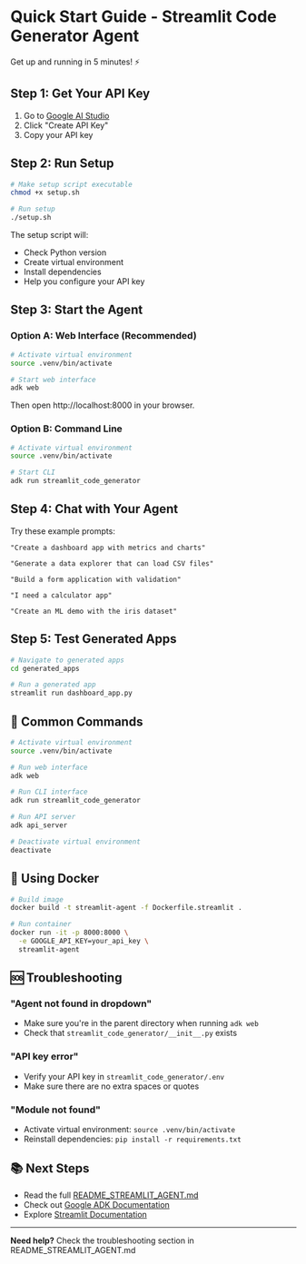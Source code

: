 # Quick Start Guide - Streamlit Code Generator Agent

Get up and running in 5 minutes! ⚡

## Step 1: Get Your API Key

1. Go to [Google AI Studio](https://aistudio.google.com/apikey)
2. Click "Create API Key"
3. Copy your API key

## Step 2: Run Setup

```bash
# Make setup script executable
chmod +x setup.sh

# Run setup
./setup.sh
```

The setup script will:

- Check Python version
- Create virtual environment
- Install dependencies
- Help you configure your API key

## Step 3: Start the Agent

### Option A: Web Interface (Recommended)

```bash
# Activate virtual environment
source .venv/bin/activate

# Start web interface
adk web
```

Then open http://localhost:8000 in your browser.

### Option B: Command Line

```bash
# Activate virtual environment
source .venv/bin/activate

# Start CLI
adk run streamlit_code_generator
```

## Step 4: Chat with Your Agent

Try these example prompts:

```
"Create a dashboard app with metrics and charts"

"Generate a data explorer that can load CSV files"

"Build a form application with validation"

"I need a calculator app"

"Create an ML demo with the iris dataset"
```

## Step 5: Test Generated Apps

```bash
# Navigate to generated apps
cd generated_apps

# Run a generated app
streamlit run dashboard_app.py
```

## 🎯 Common Commands

```bash
# Activate virtual environment
source .venv/bin/activate

# Run web interface
adk web

# Run CLI interface
adk run streamlit_code_generator

# Run API server
adk api_server

# Deactivate virtual environment
deactivate
```

## 🐳 Using Docker

```bash
# Build image
docker build -t streamlit-agent -f Dockerfile.streamlit .

# Run container
docker run -it -p 8000:8000 \
  -e GOOGLE_API_KEY=your_api_key \
  streamlit-agent
```

## 🆘 Troubleshooting

### "Agent not found in dropdown"

- Make sure you're in the parent directory when running `adk web`
- Check that `streamlit_code_generator/__init__.py` exists

### "API key error"

- Verify your API key in `streamlit_code_generator/.env`
- Make sure there are no extra spaces or quotes

### "Module not found"

- Activate virtual environment: `source .venv/bin/activate`
- Reinstall dependencies: `pip install -r requirements.txt`

## 📚 Next Steps

- Read the full [README_STREAMLIT_AGENT.md](README_STREAMLIT_AGENT.md)
- Check out [Google ADK Documentation](https://google.github.io/adk-docs/)
- Explore [Streamlit Documentation](https://docs.streamlit.io/)

---

**Need help?** Check the troubleshooting section in README_STREAMLIT_AGENT.md
